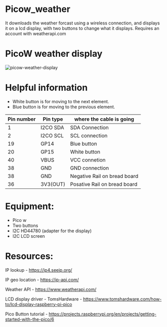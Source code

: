 # Picow_weather
It downloads the weather forcast using a wireless connection, and displays it on a lcd  display, with two buttons to change what it displays.
Requires an account with weatherapi.com

# PicoW weather display 
![picow-weather-display](https://user-images.githubusercontent.com/109281779/179016934-224a2b74-aae6-4662-a2ac-50432a58513e.jpg)

# Helpful information
* White button is for moving to the next element.
* Blue button is for moving to the previous element.


| Pin number| Pin type|where the cable is going |
| --- | --- | --- | 
| 1| I2CO SDA | SDA Connection |
| 2 | I2CO SCL |SCL connection|
| 19 | GP14  |Blue button |
| 20 | GP15 |White button|
| 40 | VBUS |VCC  connetion|
| 38 | GND |GND connection | 
| 38 | GND |Negative Rail on bread board|
| 36 | 3V3(OUT)|Posative Rail on bread board|

# Equipment:
* Pico w
* Two buttons
* I2C HD44780 (adapter for the display)
* I2C LCD screen

# Resources:
IP lookup - https://ip4.seeip.org/ 

IP geo location -  https://ip-api.com/

Weather API - https://www.weatherapi.com/

LCD display driver - TomsHardware - https://www.tomshardware.com/how-to/lcd-display-raspberry-pi-pico

Pico Button tutorial - https://projects.raspberrypi.org/en/projects/getting-started-with-the-pico/6

